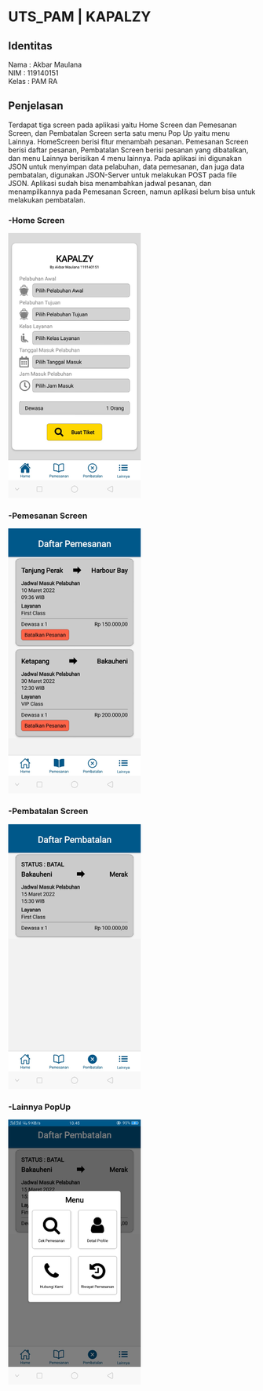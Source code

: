# UTS_PAM | KAPALZY
## Identitas
Nama : Akbar Maulana<br>
NIM : 119140151<br>
Kelas : PAM RA
## Penjelasan
Terdapat tiga screen pada aplikasi yaitu Home Screen dan Pemesanan Screen, dan Pembatalan Screen serta satu menu Pop Up yaitu menu Lainnya. HomeScreen berisi fitur menambah pesanan. Pemesanan Screen berisi daftar pesanan, Pembatalan Screen berisi pesanan yang dibatalkan, dan menu Lainnya berisikan 4 menu lainnya. Pada aplikasi ini digunakan JSON untuk menyimpan data pelabuhan, data pemesanan, dan juga data pembatalan, digunakan JSON-Server untuk melakukan POST pada file JSON. Aplikasi sudah bisa menambahkan jadwal pesanan, dan menampilkannya pada Pemesanan Screen, namun aplikasi belum bisa untuk melakukan pembatalan.<br>
### -Home Screen
<img src="Home Screen.jpeg" width="270" height="540"><br>
### -Pemesanan Screen
<img src="Pemesanan Screen.jpeg" width="270" height="540"><br>
### -Pembatalan Screen
<img src="Screen Pembatalan.jpeg" width="270" height="540"><br>
### -Lainnya PopUp
<img src="Lainnya PopUp.jpeg" width="270" height="540"><br>
